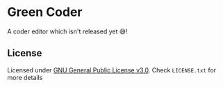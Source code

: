 # Green Coder
A coder editor which isn't released yet 😅!

## License
Licensed under [GNU General Public License v3.0](https://www.gnu.org/licenses/gpl-3.0.en.html). Check ```LICENSE.txt``` for more details
